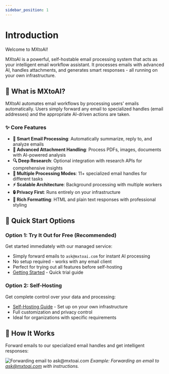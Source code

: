```yaml
---
sidebar_position: 1
---
```


# Introduction

Welcome to MXtoAI!

MXtoAI is a powerful, self-hostable email processing system that acts as your intelligent email workflow assistant. It processes emails with advanced AI, handles attachments, and generates smart responses - all running on your own infrastructure.

## 🎯 What is MXtoAI?

MXtoAI automates email workflows by processing users' emails automatically. Users simply forward any email to specialized handles (email addresses) and the appropriate AI-driven actions are taken.

### ✨ **Core Features**

- **🧠 Smart Email Processing**: Automatically summarize, reply to, and analyze emails
- **📎 Advanced Attachment Handling**: Process PDFs, images, documents with AI-powered analysis
- **🔍 Deep Research**: Optional integration with research APIs for comprehensive insights
- **📧 Multiple Processing Modes**: 11+ specialized email handles for different tasks
- **⚡ Scalable Architecture**: Background processing with multiple workers
- **🔒 Privacy First**: Runs entirely on your infrastructure
- **🎨 Rich Formatting**: HTML and plain text responses with professional styling

## 🚀 Quick Start Options

### Option 1: Try It Out for Free (Recommended)
Get started immediately with our managed service:
- Simply forward emails to `ask@mxtoai.com` for instant AI processing
- No setup required - works with any email client
- Perfect for trying out all features before self-hosting
- [Getting Started](./getting-started.md) - Quick trial guide

### Option 2: Self-Hosting
Get complete control over your data and processing:
- [Self-Hosting Guide](./self-hosting) - Set up on your own infrastructure
- Full customization and privacy control
- Ideal for organizations with specific requirements

## 📧 How It Works

Forward emails to our specialized email handles and get intelligent responses:

![Forwarding email to ask@mxtoai.com](/img/mxtoai-ask.gif)
*Example: Forwarding an email to ask@mxtoai.com with instructions.*
